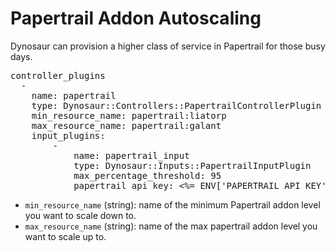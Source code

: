 # Papertrail Addon Autoscaling

Dynosaur can provision a higher class of service in Papertrail for those busy days.

<pre>
controller_plugins
  -
    name: papertrail
    type: Dynosaur::Controllers::PapertrailControllerPlugin
    min_resource_name: papertrail:liatorp
    max_resource_name: papertrail:galant
    input_plugins:
        -
            name: papertrail_input
            type: Dynosaur::Inputs::PapertrailInputPlugin
            max_percentage_threshold: 95
            papertrail_api_key: <%= ENV['PAPERTRAIL_API_KEY'] %>
</pre>

- `min_resource_name` (string): name of the minimum Papertrail addon level you want to scale down to.
- `max_resource_name` (string): name of the max papertrail addon level you want to scale up to.
